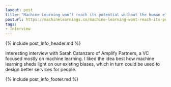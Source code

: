 ```yaml
---
layout: post
title: "Machine Learning won’t reach its potential without the human element"
posturl: https://machinelearnings.co/machine-learning-wont-reach-its-potential-without-the-human-element-5b030051cd9d
tags:
- Interview
---
```


{% include post_info_header.md %}

Interesting interview with Sarah Catanzaro of Amplify Partners, a VC focused mostly on machine learning. I liked the idea best how machine learning sheds light on our existing biases, which in turn could be used to design better services for people.

<!--more-->
{% include post_info_footer.md %}
